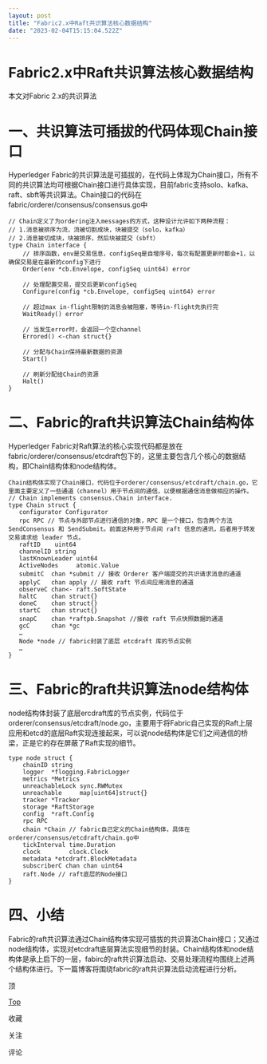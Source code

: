 ```yaml
---
layout: post
title: "Fabric2.x中Raft共识算法核心数据结构"
date: "2023-02-04T15:15:04.522Z"
---
```

Fabric2.x中Raft共识算法核心数据结构
========================

本文对Fabric 2.x的共识算法

一、共识算法可插拔的代码体现Chain接口
=====================

Hyperledger Fabric的共识算法是可插拔的，在代码上体现为Chain接口，所有不同的共识算法均可根据Chain接口进行具体实现，目前fabric支持solo、kafka、raft、sbft等共识算法。Chain接口的代码在fabric/orderer/consensus/consensus.go中

    // Chain定义了为ordering注入messages的方式，这种设计允许如下两种流程：
    // 1.消息被排序为流，流被切割成块，块被提交（solo，kafka）
    // 2.消息被切成块，块被排序，然后块被提交（sbft）
    type Chain interface {
    	// 排序函数，env是交易信息，configSeq是自增序号，每次有配置更新时都会+1，以确保交易是在最新的config下进行
    	Order(env *cb.Envelope, configSeq uint64) error
    
    	// 处理配置交易，提交后更新configSeq
    	Configure(config *cb.Envelope, configSeq uint64) error
    
    	// 超过max in-flight限制的消息会被阻塞，等待in-flight先执行完
    	WaitReady() error
    
    	// 当发生error时，会返回一个空channel
    	Errored() <-chan struct{}
    
    	// 分配与Chain保持最新数据的资源
    	Start()
    
    	// 刷新分配给Chain的资源
    	Halt()
    }
    

二、Fabric的raft共识算法Chain结构体
=========================

Hyperledger Fabric对Raft算法的核心实现代码都是放在fabric/orderer/consensus/etcdraft包下的，这里主要包含几个核心的数据结构，即Chain结构体和node结构体。

    Chain结构体实现了Chain接口，代码位于orderer/consensus/etcdraft/chain.go，它里面主要定义了一些通道（channel）用于节点间的通信，以便根据通信消息做相应的操作。
    // Chain implements consensus.Chain interface.
    type Chain struct {
       configurator Configurator
       rpc RPC // 节点与外部节点进行通信的对象，RPC 是一个接口，包含两个方法SendConsensus 和 SendSubmit。前面这种用于节点间 raft 信息的通讯，后者用于转发交易请求给 leader 节点。
       raftID    uint64
       channelID string
       lastKnownLeader uint64
       ActiveNodes     atomic.Value
       submitC  chan *submit // 接收 Orderer 客户端提交的共识请求消息的通道
       applyC   chan apply // 接收 raft 节点间应用消息的通道
       observeC chan<- raft.SoftState
       haltC    chan struct{}         
       doneC    chan struct{} 
       startC   chan struct{} 
       snapC    chan *raftpb.Snapshot //接收 raft 节点快照数据的通道
       gcC      chan *gc 
       …
       Node *node // fabric封装了底层 etcdraft 库的节点实例
       …
    }
    

三、Fabric的raft共识算法node结构体
========================

node结构体封装了底层ercdraft库的节点实例，代码位于orderer/consensus/etcdraft/node.go，主要用于将Fabric自己实现的Raft上层应用和etcd的底层Raft实现连接起来，可以说node结构体是它们之间通信的桥梁，正是它的存在屏蔽了Raft实现的细节。

    type node struct {
    	chainID string
    	logger  *flogging.FabricLogger
    	metrics *Metrics
    	unreachableLock sync.RWMutex
    	unreachable     map[uint64]struct{}
    	tracker *Tracker
    	storage *RaftStorage
    	config  *raft.Config
    	rpc RPC
    	chain *Chain // fabric自己定义的Chain结构体，具体在orderer/consensus/etcdraft/chain.go中
    	tickInterval time.Duration
    	clock        clock.Clock
    	metadata *etcdraft.BlockMetadata
    	subscriberC chan chan uint64
    	raft.Node // raft底层的Node接口
    }
    

四、小结
====

Fabric的raft共识算法通过Chain结构体实现可插拔的共识算法Chain接口；又通过node结构体，实现对etcdraft底层算法实现细节的封装。Chain结构体和node结构体是承上启下的一层，fabirc的raft共识算法启动、交易处理流程均围绕上述两个结构体进行。下一篇博客将围绕fabric的raft共识算法启动流程进行分析。

顶

[Top](#top)

收藏

关注

评论